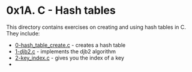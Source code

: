 # 0x1A. C - Hash tables
This directory contains exercises on creating and using hash tables in C. They include:
- [0-hash_table_create.c](0-hash_table_create.c) - creates a hash table
- [1-djb2.c](1-djb2.c) - implements the djb2 algorithm
- [2-key_index.c](2-key_index.c) - gives you the index of a key
- 